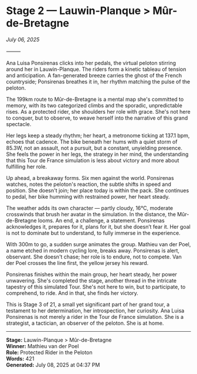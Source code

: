 # Stage 2 — Lauwin-Planque > Mûr-de-Bretagne

*July 06, 2025*

⸻

Ana Luisa Ponsirenas clicks into her pedals, the virtual peloton stirring around her in Lauwin-Planque. The riders form a kinetic tableau of tension and anticipation. A fan-generated breeze carries the ghost of the French countryside; Ponsirenas breathes it in, her rhythm matching the pulse of the peloton.

The 199km route to Mûr-de-Bretagne is a mental map she's committed to memory, with its two categorized climbs and the sporadic, unpredictable rises. As a protected rider, she shoulders her role with grace. She's not here to conquer, but to observe, to weave herself into the narrative of this grand spectacle.

Her legs keep a steady rhythm; her heart, a metronome ticking at 137.1 bpm, echoes that cadence. The bike beneath her hums with a quiet storm of 85.3W, not an assault, not a pursuit, but a constant, unyielding presence. She feels the power in her legs, the strategy in her mind, the understanding that this Tour de France simulation is less about victory and more about fulfilling her role.

Up ahead, a breakaway forms. Six men against the world. Ponsirenas watches, notes the peloton's reaction, the subtle shifts in speed and position. She doesn't join; her place today is within the pack. She continues to pedal, her bike humming with restrained power, her heart steady.

The weather adds its own character — partly cloudy, 16°C, moderate crosswinds that brush her avatar in the simulation. In the distance, the Mûr-de-Bretagne looms. An end, a challenge, a statement. Ponsirenas acknowledges it, prepares for it, plans for it, but she doesn’t fear it. Her goal is not to dominate but to understand, to fully immerse in the experience.

With 300m to go, a sudden surge animates the group. Mathieu van der Poel, a name etched in modern cycling lore, breaks away. Ponsirenas is alert, observant. She doesn't chase; her role is to endure, not to compete. Van der Poel crosses the line first, the yellow jersey his reward. 

Ponsirenas finishes within the main group, her heart steady, her power unwavering. She's completed the stage, another thread in the intricate tapestry of this simulated Tour. She's not here to win, but to participate, to comprehend, to ride. And in that, she finds her victory. 

This is Stage 3 of 21, a small yet significant part of her grand tour, a testament to her determination, her introspection, her curiosity. Ana Luisa Ponsirenas is not merely a rider in the Tour de France simulation. She is a strategist, a tactician, an observer of the peloton. She is at home.

---

**Stage:** Lauwin-Planque > Mûr-de-Bretagne  
**Winner:** Mathieu van der Poel  
**Role:** Protected Rider in the Peloton  
**Words:** 421  
**Generated:** July 08, 2025 at 04:37 PM  
